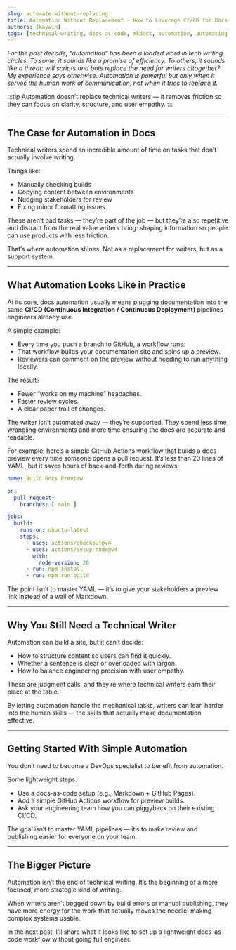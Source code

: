 ```yaml
---
slug: automate-without-replacing
title: Automation Without Replacement - How to Leverage CI/CD for Docs
authors: [kaywin]
tags: [technical-writing, docs-as-code, mkdocs, automation, automating-documentation]
---
```


*For the past decade, “automation” has been a loaded word in tech writing circles. To some, it sounds like a promise of efficiency. To others, it sounds like a threat: will scripts and bots replace the need for writers altogether? My experience says otherwise. Automation is powerful but only when it serves the human work of communication, not when it tries to replace it.*

:::tip
Automation doesn’t replace technical writers — it removes friction so they can focus on clarity, structure, and user empathy.
:::

---

## The Case for Automation in Docs

Technical writers spend an incredible amount of time on tasks that don’t actually involve writing. 

Things like:
- Manually checking builds
- Copying content between environments
- Nudging stakeholders for review
- Fixing minor formatting issues

These aren’t bad tasks — they’re part of the job — but they’re also repetitive and distract from the real value writers bring: shaping information so people can use products with less friction.

That’s where automation shines. Not as a replacement for writers, but as a support system.

---

## What Automation Looks Like in Practice

At its core, docs automation usually means plugging documentation into the same **CI/CD (Continuous Integration / Continuous Deployment)** pipelines engineers already use.

A simple example:
- Every time you push a branch to GitHub, a workflow runs.
- That workflow builds your documentation site and spins up a preview.
- Reviewers can comment on the preview without needing to run anything locally.

The result?
- Fewer “works on my machine” headaches.
- Faster review cycles.
- A clear paper trail of changes.

The writer isn’t automated away — they’re supported. They spend less time wrangling environments and more time ensuring the docs are accurate and readable.

For example, here’s a simple GitHub Actions workflow that builds a docs preview every time someone opens a pull request. It’s less than 20 lines of YAML, but it saves hours of back-and-forth during reviews:

```yaml title="YAML"
name: Build Docs Preview

on:
  pull_request:
    branches: [ main ]

jobs:
  build:
    runs-on: ubuntu-latest
    steps:
      - uses: actions/checkout@v4
      - uses: actions/setup-node@v4
        with:
          node-version: 20
      - run: npm install
      - run: npm run build
```

The point isn’t to master YAML — it’s to give your stakeholders a preview link instead of a wall of Markdown.

---

## Why You Still Need a Technical Writer

Automation can build a site, but it can’t decide:
- How to structure content so users can find it quickly.
- Whether a sentence is clear or overloaded with jargon.
- How to balance engineering precision with user empathy.

These are judgment calls, and they’re where technical writers earn their place at the table.

By letting automation handle the mechanical tasks, writers can lean harder into the human skills — the skills that actually make documentation effective.

---

## Getting Started With Simple Automation

You don’t need to become a DevOps specialist to benefit from automation.

Some lightweight steps:
- Use a docs-as-code setup (e.g., Markdown + GitHub Pages).
- Add a simple GitHub Actions workflow for preview builds.
- Ask your engineering team how you can piggyback on their existing CI/CD.

The goal isn’t to master YAML pipelines — it’s to make review and publishing easier for everyone on your team.

---

## The Bigger Picture

Automation isn’t the end of technical writing. It’s the beginning of a more focused, more strategic kind of writing.

When writers aren’t bogged down by build errors or manual publishing, they have more energy for the work that actually moves the needle: making complex systems usable.

In the next post, I’ll share what it looks like to set up a lightweight docs-as-code workflow without going full engineer.